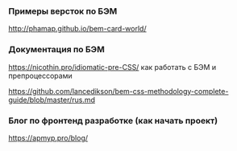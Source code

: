 <h3>Примеры версток по БЭМ</h3>

http://phamap.github.io/bem-card-world/

<h3>Документация по БЭМ</h3>

https://nicothin.pro/idiomatic-pre-CSS/ как работать с БЭМ и препроцессорами

https://github.com/lancedikson/bem-css-methodology-complete-guide/blob/master/rus.md

<h3>Блог по фронтенд разработке (как начать проект)</h3>

https://apmyp.pro/blog/
